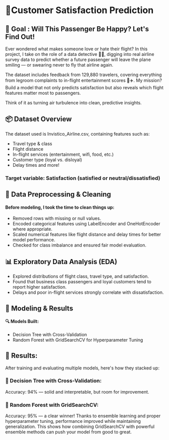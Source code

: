 # 🚀Customer Satisfaction Prediction

## 🎫 Goal : Will This Passenger Be Happy? Let's Find Out!

Ever wondered what makes someone love or hate their flight? In this project, I take on the role of a data detective 🕵️‍♀️, digging into real airline survey data to predict whether a future passenger will leave the plane smiling — or swearing never to fly that airline again.

The dataset includes feedback from 129,880 travelers, covering everything from legroom complaints to in-flight entertainment scores 🍿✈️. My mission? Build a model that not only predicts satisfaction but also reveals which flight features matter most to passengers.

Think of it as turning air turbulence into clean, predictive insights.

## 📦 Dataset Overview
The dataset used is Invistico_Airline.csv, containing features such as:
* Travel type & class
* Flight distance
* In-flight services (entertainment, wifi, food, etc.)
* Customer type (loyal vs. disloyal)
* Delay times and more!
### Target variable: Satisfaction (satisfied or neutral/dissatisfied)

## 🧹 Data Preprocessing & Cleaning
#### Before modeling, I took the time to clean things up:
* Removed rows with missing or null values.
* Encoded categorical features using LabelEncoder and OneHotEncoder where appropriate.
* Scaled numerical features like flight distance and delay times for better model performance.
* Checked for class imbalance and ensured fair model evaluation.

## 📊 Exploratory Data Analysis (EDA)
* Explored distributions of flight class, travel type, and satisfaction.
* Found that business class passengers and loyal customers tend to report higher satisfaction.
* Delays and poor in-flight services strongly correlate with dissatisfaction.

## 🤖 Modeling & Results
#### 🔍 Models Built:
* Decision Tree with Cross-Validation
* Random Forest with GridSearchCV for Hyperparameter Tuning

## 🏁 Results:
After training and evaluating multiple models, here's how they stacked up:
### 🌳 Decision Tree with Cross-Validation:
Accuracy: 94% — solid and interpretable, but room for improvement.
### 🌲 Random Forest with GridSearchCV:
Accuracy: 95% — a clear winner! Thanks to ensemble learning and proper hyperparameter tuning, performance improved while maintaining generalization.
This shows how combining GridSearchCV with powerful ensemble methods can push your model from good to great.



